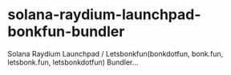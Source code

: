 # solana-raydium-launchpad-bonkfun-bundler
Solana Raydium Launchpad / Letsbonkfun(bonkdotfun, bonk.fun, letsbonk.fun, letsbonkdotfun) Bundler...
